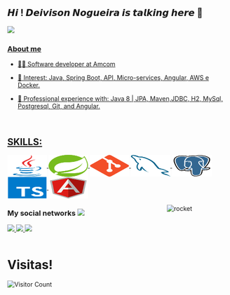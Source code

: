 <h2>𝙃𝙞 ! 𝘿𝙚𝙞𝙫𝙞𝙨𝙤𝙣 𝙉𝙤𝙜𝙪𝙚𝙞𝙧𝙖 𝙞𝙨 𝙩𝙖𝙡𝙠𝙞𝙣𝙜 𝙝𝙚𝙧𝙚 👋</h2>

<div style="display: inline_block">
    <a href="https://github.com/deivisonnogueira01">
        <img height="180em" src="https://github-readme-stats.vercel.app/api?username=Deivisonnogueira01&show_icons=true&theme=dark&include_all_commits=true&count_private=true"/>
      
 
</div>    

<div>
  <h3>About me</h3>
  
  - 👨‍💻 Software developer at Amcom

  - 🎯 Interest: Java, Spring Boot, API, Micro-services, Angular, AWS e Docker.
    
  - 📌 Professional experience with: Java 8 | JPA, Maven,JDBC, H2, MySql, Postgresql, Git, and Angular.
    
</div>


  
 
  <div style="display: inline_block" align="left"><br>
           <h2>SKILLS:</h2>
  <div>
    <img margin-right="20" align="center" alt="D-java" height="50" width="90" src="https://raw.githubusercontent.com/devicons/devicon/master/icons/java/java-original.svg"> 
    <img margin-right="20" align="center" alt="D-spring" height="50" width="90" src="https://raw.githubusercontent.com/devicons/devicon/master/icons/spring/spring-original.svg">
    <img margin-right="20" align="center" alt="D-git" height="50" width="90" src="https://raw.githubusercontent.com/devicons/devicon/master/icons/git/git-original.svg">
    <img margin-right="20" align="center" alt="D-mysql" height="50" width="90" src="https://raw.githubusercontent.com/devicons/devicon/master/icons/mysql/mysql-original.svg">
    <img margin-right="20" align="center" alt="D-postgresql" height="50" width="90" src="https://raw.githubusercontent.com/devicons/devicon/master/icons/postgresql/postgresql-original.svg">
    <img margin-right="20" align="center" alt="D-postgresql" height="50" width="90" src="https://raw.githubusercontent.com/devicons/devicon/master/icons/typescript/typescript-plain.svg">
    <img margin-right="20" align="center" alt="D-postgresql" height="50" width="90" src="https://raw.githubusercontent.com/devicons/devicon/master/icons/angularjs/angularjs-original.svg">
  </div>
    
 </div>
    
  
  <a><img align="right" alt="rocket" height="120" width="140" src="https://media.giphy.com/media/jfF6mIPumEzN9QW0kL/giphy.gif"></a>
  


    
    
<div>
  <h3>My social networks
    <a target="_blank">
    <img src="https://media.tenor.com/images/22f42c11b612b041b4038573dca18a2d/tenor.gif" height="25px" style="max-width:100%;">
  </a>
    </h3>
    <div>
      <a href="https://instagram.com/deivison_nogueira01" target="_blank">
        <img src="https://img.shields.io/badge/Instagram-E4405F?style=for-the-badge&logo=instagram&logoColor=white" target="_blank">
      </a>
      <a href="https://www.linkedin.com/in/deivison-nogueira/" target="_blank">
        <img src="https://img.shields.io/badge/LinkedIn-0077B5?style=for-the-badge&logo=linkedin&logoColor=white" target="_blank">
      </a>
      <a href="mailto:deivison.123nogueira@gmail.com" target="_blank">
        <img src="https://img.shields.io/badge/Gmail-D14836?style=for-the-badge&logo=gmail&logoColor=white" target="_blank">
      </a>
    </div>
</div>
    
    
 
  

<br>

<h1>Visitas!</h1>
 
![Visitor Count](https://profile-counter.glitch.me/{Deivisonnogueira01}/count.svg)

  
<br/>
  

       

  
